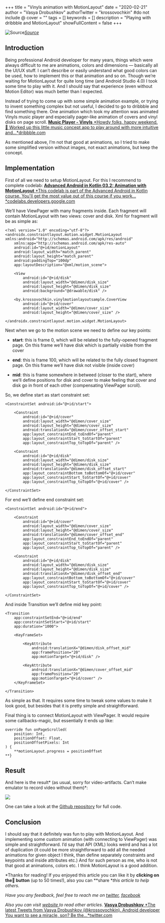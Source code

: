 +++
title = "Vinyls animation with MotionLayout"
date = "2020-02-21"
author = "Vasya Drobushkov"
authorTwitter = "krossovochkin" #do not include @
cover = ""
tags = []
keywords = []
description = "Playing with dribbble and MotionLayout"
showFullContent = false
+++

![[Source](https://unsplash.com/photos/Jm9P0mDPo6A)](https://cdn-images-1.medium.com/max/2000/0*3yqmD9jb86FVtwmm)*[Source](https://unsplash.com/photos/Jm9P0mDPo6A)*

## Introduction

Being professional Android developer for many years, things which were always difficult to me are animations, colors and dimensions — basically all the UI/UX stuff. I can’t describe or easily understand what good colors can be used, how to implement this or that animation and so on.
Though we’re waiting for MotionLayout for quite long time (and Android Studio 4.0) I took some time to play with it. And I should say that experience (even without Motion Editor) was much better than I expected.

Instead of trying to come up with some simple animation example, or trying to invent something complex but not useful, I decided to go to dribbble and find something there.
One animation which took my attention was animated Vinyls music player and especially pager-like animation of covers and vinyl disks on page scroll.
[**Music Player - Vinyls**
*Howdy folks, happy weekend. 👋 Worked up this little music concept app to play around with more intuitive and…*dribbble.com](https://dribbble.com/shots/10123436-Music-Player-Vinyls)

As mentioned above, I’m not that good at animations, so I tried to make some simplified version without images, not exact animations, but keep the concept.

## Implementation

First of all we need to setup MotionLayout. For this I recommend to complete codelab:
[**Advanced Android in Kotlin 03.2: Animation with MotionLayout**
*This codelab is part of the Advanced Android in Kotlin course. You'll get the most value out of this course if you work…*codelabs.developers.google.com](https://codelabs.developers.google.com/codelabs/motion-layout/#0)

We’ll have ViewPager with many fragments inside. Each fragment will contain MotionLayout with two views: cover and disk.
Xml for fragment will be as simple as:

    <?xml version="1.0" encoding="utf-8"?>
    <androidx.constraintlayout.motion.widget.MotionLayout xmlns:android="http://schemas.android.com/apk/res/android"
        xmlns:app="http://schemas.android.com/apk/res-auto"
        android:id="@+id/motionLayout"
        android:layout_width="match_parent"
        android:layout_height="match_parent"
        android:paddingTop="100dp"
        app:layoutDescription="@xml/motion_scene">
    
        <View
            android:id="@+id/disk"
            android:layout_width="@dimen/disk_size"
            android:layout_height="@dimen/disk_size"
            android:background="@drawable/disk" />
    
        <by.krossovochkin.vinylmotionlayoutsample.CoverView
            android:id="@+id/cover"
            android:layout_width="@dimen/cover_size"
            android:layout_height="@dimen/cover_size" />
    
    </androidx.constraintlayout.motion.widget.MotionLayout>

Next when we go to the motion scene we need to define our key points:

* **start**: this is frame 0, which will be related to the fully-opened fragment page. On this frame we’ll have disk which is partially visible from the cover

* **end**: this is frame 100, which will be related to the fully closed fragment page. On this frame we’ll have disk not visible (inside cover)

* **mid**: this is frame somewhere in betweed (closer to the start), where we’ll define positions for disk and cover to make feeling that cover and disk go in front of each other (compensating ViewPager scroll).

So, we define start as start constraint set:

    <ConstraintSet android:id="@+id/start">
    
        <Constraint
            android:id="@+id/cover"
            android:layout_width="@dimen/cover_size"
            android:layout_height="@dimen/cover_size"
            android:translationX="@dimen/cover_offset_start"
            app:layout_constraintEnd_toEndOf="parent"
            app:layout_constraintStart_toStartOf="parent"
            app:layout_constraintTop_toTopOf="parent" />
    
        <Constraint
            android:id="@+id/disk"
            android:layout_width="@dimen/disk_size"
            android:layout_height="@dimen/disk_size"
            android:translationX="@dimen/disk_offset_start"
            app:layout_constraintBottom_toBottomOf="@+id/cover"
            app:layout_constraintStart_toStartOf="@+id/cover"
            app:layout_constraintTop_toTopOf="@+id/cover" />
    
    </ConstraintSet>

For end we’ll define end constraint set:

    <ConstraintSet android:id="@+id/end">
    
        <Constraint
            android:id="@+id/cover"
            android:layout_width="@dimen/cover_size"
            android:layout_height="@dimen/cover_size"
            android:translationX="@dimen/cover_offset_end"
            app:layout_constraintEnd_toEndOf="parent"
            app:layout_constraintStart_toStartOf="parent"
            app:layout_constraintTop_toTopOf="parent" />
    
        <Constraint
            android:id="@+id/disk"
            android:layout_width="@dimen/disk_size"
            android:layout_height="@dimen/disk_size"
            android:translationX="@dimen/disk_offset_end"
            app:layout_constraintBottom_toBottomOf="@+id/cover"
            app:layout_constraintStart_toStartOf="@+id/cover"
            app:layout_constraintTop_toTopOf="@+id/cover" />
    
    </ConstraintSet>

And inside Transition we’ll define mid key point:

    <Transition
        app:constraintSetEnd="@+id/end"
        app:constraintSetStart="@+id/start"
        app:duration="1000">
    
        <KeyFrameSet>
    
            <KeyAttribute
                android:translationX="@dimen/disk_offset_mid"
                app:framePosition="20"
                app:motionTarget="@+id/disk" />
    
            <KeyAttribute
                android:translationX="@dimen/cover_offset_mid"
                app:framePosition="20"
                app:motionTarget="@+id/cover" />
        </KeyFrameSet>
    
    </Transition>

As simple as that. It requires some time to tweak some values to make it look good, but besides that it is pretty simple and straightforward.

Final thing is to connect MotionLayout with ViewPager. It would require some callbacks-magic, but essentially it ends up like:

    override fun onPageScrolled(
        position: Int,
        positionOffset: Float,
        positionOffsetPixels: Int
    ) {
        **motionLayout.progress = positionOffset
    **}

## Result

And here is the result* (as usual, sorry for video-artifacts. Can’t make emulator to record video without them)*:

![](../../img/1_mJck8uBa1GefGrbS9X1nVg.gif)

One can take a look at the [Github repository](https://github.com/krossovochkin/VinylMotionLayoutSample) for full code.

## Conclusion

I should say that it definitely was fun to play with MotionLayout. And implementing some custom animation (with connecting to ViewPager) was simple and straightforward.
I’d say that API (XML) looks weird and has a lot of duplication (it could be more straightforward to add all the needed animations for given object I think, than define separately constraints and keypoints and inside attributes etc.)
And for such person as me, who is not that good at animations, colors etc. I think MotionLayout is a good addition.

*Thanks for reading!
If you enjoyed this article you can like it by **clicking on the👏 button** (up to 50 times!), also you can **share **this article to help others.*

*Have you any feedback, feel free to reach me on [twitter](https://twitter.com/krossovochkin), [facebook](https://www.facebook.com/vasya.drobushkov)*

*Also you can visit [website ](http://krossovochkin.github.io)to read other articles.*
[**Vasya Drobushkov**
*The latest Tweets from Vasya Drobushkov (@krossovochkin). Android developer You want to see a miracle, son? Be the…*twitter.com](https://twitter.com/krossovochkin)
